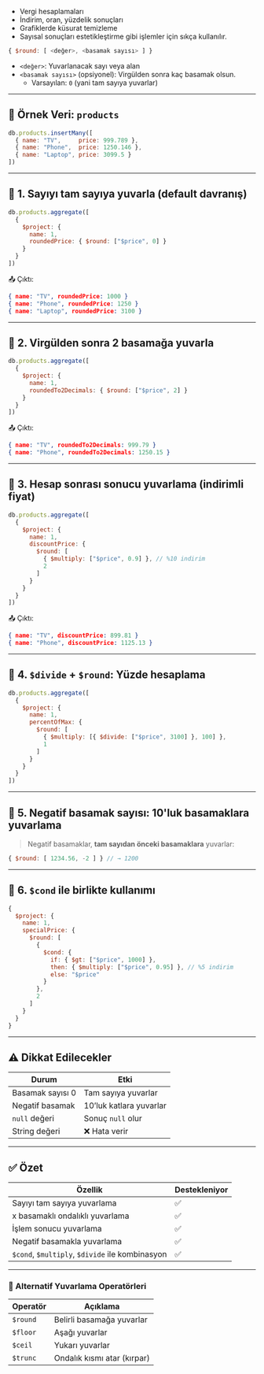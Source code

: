 
- Vergi hesaplamaları
- İndirim, oran, yüzdelik sonuçları
- Grafiklerde küsurat temizleme
- Sayısal sonuçları estetikleştirme
gibi işlemler için sıkça kullanılır.

```js
{ $round: [ <değer>, <basamak sayısı> ] }
```

- `<değer>`: Yuvarlanacak sayı veya alan    
- `<basamak sayısı>` (opsiyonel): Virgülden sonra kaç basamak olsun.
    - Varsayılan: `0` (yani tam sayıya yuvarlar) 

---

## 📁 Örnek Veri: `products`

```js
db.products.insertMany([
  { name: "TV",     price: 999.789 },
  { name: "Phone",  price: 1250.146 },
  { name: "Laptop", price: 3099.5 }
])
```

---

## 📌 1. Sayıyı tam sayıya yuvarla (default davranış)

```js
db.products.aggregate([
  {
    $project: {
      name: 1,
      roundedPrice: { $round: ["$price", 0] }
    }
  }
])
```

📤 Çıktı:

```json
{ name: "TV", roundedPrice: 1000 }
{ name: "Phone", roundedPrice: 1250 }
{ name: "Laptop", roundedPrice: 3100 }
```

---

## 📌 2. Virgülden sonra 2 basamağa yuvarla

```js
db.products.aggregate([
  {
    $project: {
      name: 1,
      roundedTo2Decimals: { $round: ["$price", 2] }
    }
  }
])
```

📤 Çıktı:

```json
{ name: "TV", roundedTo2Decimals: 999.79 }
{ name: "Phone", roundedTo2Decimals: 1250.15 }
```

---

## 📌 3. Hesap sonrası sonucu yuvarlama (indirimli fiyat)

```js
db.products.aggregate([
  {
    $project: {
      name: 1,
      discountPrice: {
        $round: [
          { $multiply: ["$price", 0.9] }, // %10 indirim
          2
        ]
      }
    }
  }
])
```

📤 Çıktı:

```json
{ name: "TV", discountPrice: 899.81 }
{ name: "Phone", discountPrice: 1125.13 }
```

---

## 📌 4. `$divide` + `$round`: Yüzde hesaplama

```js
db.products.aggregate([
  {
    $project: {
      name: 1,
      percentOfMax: {
        $round: [
          { $multiply: [{ $divide: ["$price", 3100] }, 100] },
          1
        ]
      }
    }
  }
])
```

---

## 📌 5. Negatif basamak sayısı: **10'luk basamaklara yuvarlama**

> Negatif basamaklar, **tam sayıdan önceki basamaklara** yuvarlar:

```js
{ $round: [ 1234.56, -2 ] } // → 1200
```

---

## 📌 6. `$cond` ile birlikte kullanımı

```js
{
  $project: {
    name: 1,
    specialPrice: {
      $round: [
        {
          $cond: {
            if: { $gt: ["$price", 1000] },
            then: { $multiply: ["$price", 0.95] }, // %5 indirim
            else: "$price"
          }
        },
        2
      ]
    }
  }
}
```

---

## ⚠️ Dikkat Edilecekler

|Durum|Etki|
|---|---|
|Basamak sayısı 0|Tam sayıya yuvarlar|
|Negatif basamak|10’luk katlara yuvarlar|
|`null` değeri|Sonuç `null` olur|
|String değeri|❌ Hata verir|

---

## ✅ Özet

|Özellik|Destekleniyor|
|---|---|
|Sayıyı tam sayıya yuvarlama|✅|
|x basamaklı ondalıklı yuvarlama|✅|
|İşlem sonucu yuvarlama|✅|
|Negatif basamakla yuvarlama|✅|
|`$cond`, `$multiply`, `$divide` ile kombinasyon|✅|

---

### 🔁 Alternatif Yuvarlama Operatörleri

|Operatör|Açıklama|
|---|---|
|`$round`|Belirli basamağa yuvarlar|
|`$floor`|Aşağı yuvarlar|
|`$ceil`|Yukarı yuvarlar|
|`$trunc`|Ondalık kısmı atar (kırpar)|
